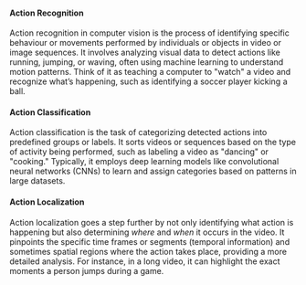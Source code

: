 #### Action Recognition
Action recognition in computer vision is the process of identifying specific behaviour or movements performed by individuals or objects in video or image sequences. It involves analyzing visual data to detect actions like running, jumping, or waving, often using machine learning to understand motion patterns. Think of it as teaching a computer to "watch" a video and recognize what’s happening, such as identifying a soccer player kicking a ball.

#### Action Classification
Action classification is the task of categorizing detected actions into predefined groups or labels. It sorts videos or sequences based on the type of activity being performed, such as labeling a video as "dancing" or "cooking." Typically, it employs deep learning models like convolutional neural networks (CNNs) to learn and assign categories based on patterns in large datasets.

#### Action Localization
Action localization goes a step further by not only identifying what action is happening but also determining _where_ and _when_ it occurs in the video. It pinpoints the specific time frames or segments (temporal information) and sometimes spatial regions where the action takes place, providing a more detailed analysis. For instance, in a long video, it can highlight the exact moments a person jumps during a game.